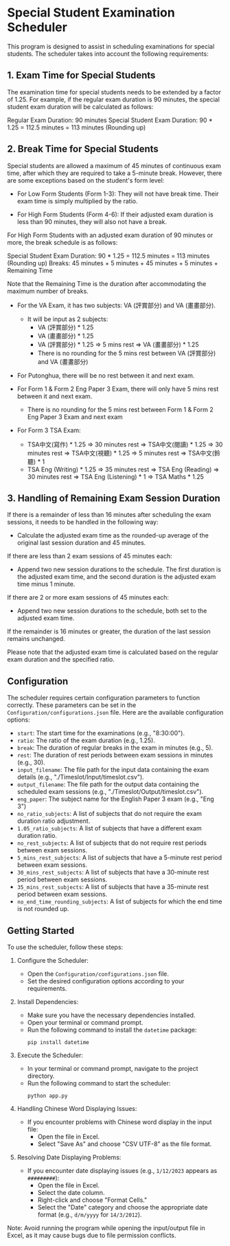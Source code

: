 # Special Student Examination Scheduler

This program is designed to assist in scheduling examinations for special students. The scheduler takes into account the following requirements:

## 1. Exam Time for Special Students

The examination time for special students needs to be extended by a factor of 1.25. For example, if the regular exam duration is 90 minutes, the special student exam duration will be calculated as follows:

Regular Exam Duration: 90 minutes
Special Student Exam Duration: 90 * 1.25 = 112.5 minutes = 113 minutes (Rounding up)

## 2. Break Time for Special Students

Special students are allowed a maximum of 45 minutes of continuous exam time, after which they are required to take a 5-minute break. However, there are some exceptions based on the student's form level:

- For Low Form Students (Form 1-3): They will not have break time. Their exam time is simply multiplied by the ratio.

- For High Form Students (Form 4-6): If their adjusted exam duration is less than 90 minutes, they will also not have a break.

For High Form Students with an adjusted exam duration of 90 minutes or more, the break schedule is as follows:

Special Student Exam Duration: 90 * 1.25 = 112.5 minutes = 113 minutes (Rounding up)
Breaks: 45 minutes + 5 minutes + 45 minutes + 5 minutes + Remaining Time

Note that the Remaining Time is the duration after accommodating the maximum number of breaks.

- For the VA Exam, it has two subjects: VA (評賞部分) and VA (畫畫部分).
   - It will be input as 2 subjects:
      - VA (評賞部分) * 1.25
      - VA (畫畫部分) * 1.25
      - VA (評賞部分) * 1.25 => 5 mins rest => VA (畫畫部分) * 1.25
      - There is no rounding for the 5 mins rest between VA (評賞部分) and VA (畫畫部分)

- For Putonghua, there will be no rest between it and next exam.

- For Form 1 & Form 2 Eng Paper 3 Exam, there will only have 5 mins rest between it and next exam.
   - There is no rounding for the 5 mins rest between Form 1 & Form 2 Eng Paper 3 Exam and next exam

- For Form 3 TSA Exam:
   - TSA中文(寫作) * 1.25 => 30 minutes rest => TSA中文(閱讀) * 1.25 => 30 minutes rest => TSA中文(視聽) * 1.25 => 5 minutes rest => TSA中文(鈴聽) * 1
   - TSA Eng (Writing) * 1.25 => 35 minutes rest => TSA Eng (Reading) => 30 minutes rest => TSA Eng (Listening) * 1 => TSA Maths * 1.25

## 3. Handling of Remaining Exam Session Duration

If there is a remainder of less than 16 minutes after scheduling the exam sessions, it needs to be handled in the following way:

- Calculate the adjusted exam time as the rounded-up average of the original last session duration and 45 minutes.

If there are less than 2 exam sessions of 45 minutes each:

- Append two new session durations to the schedule. The first duration is the adjusted exam time, and the second duration is the adjusted exam time minus 1 minute.

If there are 2 or more exam sessions of 45 minutes each:

- Append two new session durations to the schedule, both set to the adjusted exam time.

If the remainder is 16 minutes or greater, the duration of the last session remains unchanged.

Please note that the adjusted exam time is calculated based on the regular exam duration and the specified ratio.

## Configuration

The scheduler requires certain configuration parameters to function correctly. These parameters can be set in the `Configuration/configurations.json` file. Here are the available configuration options:

- `start`: The start time for the examinations (e.g., "8:30:00").
- `ratio`: The ratio of the exam duration (e.g., 1.25).
- `break`: The duration of regular breaks in the exam in minutes (e.g., 5).
- `rest`: The duration of rest periods between exam sessions in minutes (e.g., 30).
- `input_filename`: The file path for the input data containing the exam details (e.g., "./Timeslot/Input/timeslot.csv").
- `output_filename`: The file path for the output data containing the scheduled exam sessions (e.g., "./Timeslot/Output/timeslot.csv").
- `eng_paper`: The subject name for the English Paper 3 exam (e.g., "Eng 3")
- `no_ratio_subjects`: A list of subjects that do not require the exam duration ratio adjustment.
- `1.05_ratio_subjects`: A list of subjects that have a different exam duration ratio.
- `no_rest_subjects`: A list of subjects that do not require rest periods between exam sessions.
- `5_mins_rest_subjects`: A list of subjects that have a 5-minute rest period between exam sessions.
- `30_mins_rest_subjects`: A list of subjects that have a 30-minute rest period between exam sessions.
- `35_mins_rest_subjects`: A list of subjects that have a 35-minute rest period between exam sessions.
- `no_end_time_rounding_subjects`: A list of subjects for which the end time is not rounded up.

## Getting Started

To use the scheduler, follow these steps:

1. Configure the Scheduler:
   - Open the `Configuration/configurations.json` file.
   - Set the desired configuration options according to your requirements.

2. Install Dependencies:
   - Make sure you have the necessary dependencies installed.
   - Open your terminal or command prompt.
   - Run the following command to install the `datetime` package:
     ```
     pip install datetime
     ```

3. Execute the Scheduler:
   - In your terminal or command prompt, navigate to the project directory.
   - Run the following command to start the scheduler:
     ```
     python app.py
     ```

4. Handling Chinese Word Displaying Issues:
   - If you encounter problems with Chinese word display in the input file:
     - Open the file in Excel.
     - Select "Save As" and choose "CSV UTF-8" as the file format.

5. Resolving Date Displaying Problems:
   - If you encounter date displaying issues (e.g., `1/12/2023` appears as `#########`):
     - Open the file in Excel.
     - Select the date column.
     - Right-click and choose "Format Cells."
     - Select the "Date" category and choose the appropriate date format (e.g., `d/m/yyyy` for `14/3/2012`).

Note: Avoid running the program while opening the input/output file in Excel, as it may cause bugs due to file permission conflicts.